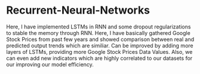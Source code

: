 # Recurrent-Neural-Networks

Here, I have implemented LSTMs in RNN and some dropout regularizations to stable the memory through RNN. Here, I have basically gathered Google Stock Prices from past few years and showed comparison between real and predicted output trends which are similiar. Can be improved by adding more layers of LSTMs, providing more Google Stock Prices Data Values. Also, we can even add new indicators which are highly correlated to our datasets for our improving our model efficiency.
